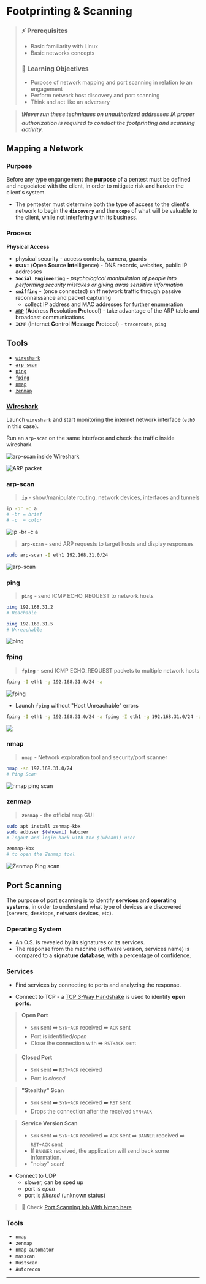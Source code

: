 # Footprinting & Scanning

> ### ⚡ Prerequisites
>
> * Basic familiarity with Linux
> * Basic networks concepts
>
> ### 📕 Learning Objectives
>
> * Purpose of network mapping and port scanning in relation to an engagement
> * Perform network host discovery and port scanning
> * Think and act like an adversary

> ❗***Never run these techniques on unauthorized addresses ❗A proper authorization is required to conduct the footprinting and scanning activity.***

## Mapping a Network

### Purpose

Before any type engangement the **purpose** of a pentest must be defined and negociated with the client, in order to mitigate risk and harden the client's system.

- The pentester must determine both the type of access to the client's network to begin the **`discovery`** and the **`scope`** of what will be valuable to the client, while not interfering with its business.

### Process

**Physical Access**

- physical security - access controls, camera, guards
- **`OSINT`** (**O**pen **S**ource **Int**elligence) - DNS records, websites, public IP addresses
- **`Social Engineering`** - *psychological manipulation of people into performing security mistakes or giving awas sensitive information*
- **`sniffing`** - (once connected) sniff network traffic through passive reconnaissance and packet capturing
  - collect IP address and MAC addresses for further enumeration
- [**`ARP`**](../penetration-testing-prerequisites/networking.md#arp) (**A**ddress **R**esolution **P**rotocol) - take advantage of the ARP table and broadcast communications
- **`ICMP`** (**I**nternet **C**ontrol **M**essage **P**rotocol) - `traceroute`, `ping`

## Tools

- [`wireshark`](#wireshark)
- [`arp-scan`](#arp-scan)
- [`ping`](#ping)
- [`fping`](#fping)
- [`nmap`](#nmap)
- [`zenmap`](#zenmap)

### [Wireshark](https://www.wireshark.org/)

Launch `wireshark` and start monitoring the internet network interface (`eth0` in this case).

Run an `arp-scan` on the same interface and check the traffic inside wireshark.

![arp-scan inside Wireshark](.gitbook/assets/image-20230210204911962.png)

![ARP packet](.gitbook/assets/image-20230210205141400.png)

### arp-scan

> **`ip`** - show/manipulate routing, network devices, interfaces and tunnels

```bash
ip -br -c a
# -br = brief
# -c  = color
```

![ip -br -c a](.gitbook/assets/image-20230210205600329.png)

> **`arp-scan`** - send ARP requests to target hosts and display responses

```bash
sudo arp-scan -I eth1 192.168.31.0/24
```

![arp-scan](.gitbook/assets/image-20230210205813009.png)

### ping

> **`ping`** - send ICMP ECHO_REQUEST to network hosts

```bash
ping 192.168.31.2
# Reachable

ping 192.168.31.5
# Unreachable
```

![ping](.gitbook/assets/image-20230210213222404.png)

### fping

> **`fping`** - send ICMP ECHO_REQUEST packets to multiple network hosts

```bash
fping -I eth1 -g 192.168.31.0/24 -a
```

![fping](.gitbook/assets/image-20230210214736256.png)

- Launch `fping` without "Host Unreachable" errors

```bash
fping -I eth1 -g 192.168.31.0/24 -a fping -I eth1 -g 192.168.31.0/24 -a 2>/dev/null
```

![](.gitbook/assets/image-20230210214856675.png)

### nmap

> **`nmap`** - Network exploration tool and security/port scanner

```bash
nmap -sn 192.168.31.0/24
# Ping Scan
```

![nmap ping scan](.gitbook/assets/image-20230210215143505.png)

### zenmap

> **`zenmap`** - the official `nmap` GUI

```bash
sudo apt install zenmap-kbx
sudo adduser $(whoami) kaboxer
# logout and login back with the $(whoami) user
```

```bash
zenmap-kbx
# to open the Zenmap tool
```

![Zenmap Ping scan](.gitbook/assets/image-20230210220313747.png)

## Port Scanning

The purpose of port scanning is to identify **services** and **operating systems**, in order to understand what type of devices are discovered (servers, desktops, network devices, etc).

### Operating System

- An O.S. is revealed by its signatures or its services.
- The response from the machine (software version, services name) is compared to a **signature database**, with a percentage of confidence.

### Services

- Find services by connecting to ports and analyzing the response.

- Connect to TCP - a [TCP 3-Way Handshake](../penetration-testing-prerequisites/networking.md##tcp-3-way-handshake) is used to identify **open ports**.

> **Open Port**
>
> - `SYN` sent ➡️ `SYN+ACK` received ➡️ `ACK` sent
> - Port is identified/*open*
> - Close the connection with ➡️ `RST+ACK` sent

> **Closed Port**
>
> - `SYN` sent ➡️ `RST+ACK` received
> - Port is *closed*

> **"Stealthy" Scan**
>
> - `SYN` sent ➡️ `SYN+ACK` received ➡️ `RST` sent
> - Drops the connection after the received `SYN+ACK`

> **Service Version Scan**
>
> - `SYN` sent ➡️ `SYN+ACK` received ➡️ `ACK` sent ➡️ `BANNER` received ➡️ `RST+ACK` sent
> - If `BANNER` received, the application will send back some information.
> - "noisy" scan!

- Connect to UDP
  - slower, can be sped up
  - port is *open*
  - port is *filtered* (unknown status)

> 📌 Check [Port Scanning lab With Nmap here](1-info-gathering#port-scanning-with-nmap)

### Tools

- `nmap`
- `zenmap`
- `nmap automator`
- `masscan`
- `Rustscan`
- `Autorecon`

------

